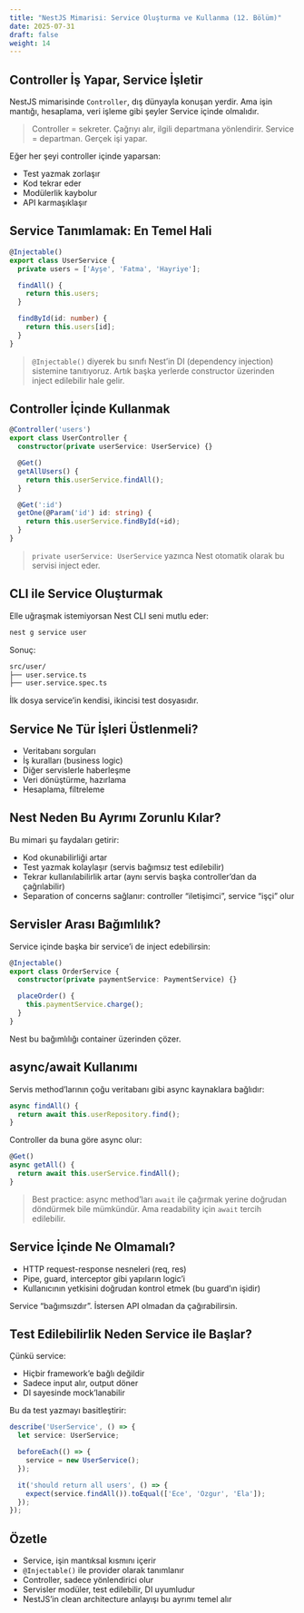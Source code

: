 ```yaml
---
title: "NestJS Mimarisi: Service Oluşturma ve Kullanma (12. Bölüm)"
date: 2025-07-31
draft: false
weight: 14
---
```


## Controller İş Yapar, Service İşletir

NestJS mimarisinde `Controller`, dış dünyayla konuşan yerdir.
Ama işin mantığı, hesaplama, veri işleme gibi şeyler Service içinde olmalıdır.

> Controller = sekreter. Çağrıyı alır, ilgili departmana yönlendirir.
Service = departman. Gerçek işi yapar.

Eğer her şeyi controller içinde yaparsan:

- Test yazmak zorlaşır
- Kod tekrar eder
- Modülerlik kaybolur
- API karmaşıklaşır


## Service Tanımlamak: En Temel Hali
```ts
@Injectable()
export class UserService {
  private users = ['Ayşe', 'Fatma', 'Hayriye'];

  findAll() {
    return this.users;
  }

  findById(id: number) {
    return this.users[id];
  }
}
```

> `@Injectable()` diyerek bu sınıfı Nest’in DI (dependency injection) sistemine tanıtıyoruz.
Artık başka yerlerde constructor üzerinden inject edilebilir hale gelir.


## Controller İçinde Kullanmak
```ts
@Controller('users')
export class UserController {
  constructor(private userService: UserService) {}

  @Get()
  getAllUsers() {
    return this.userService.findAll();
  }

  @Get(':id')
  getOne(@Param('id') id: string) {
    return this.userService.findById(+id);
  }
}
```
> `private userService: UserService` yazınca Nest otomatik olarak bu servisi inject eder.

## CLI ile Service Oluşturmak
Elle uğraşmak istemiyorsan Nest CLI seni mutlu eder:

```bash
nest g service user
```

Sonuç:
```txt
src/user/
├── user.service.ts
├── user.service.spec.ts
```
İlk dosya service’in kendisi, ikincisi test dosyasıdır.


## Service Ne Tür İşleri Üstlenmeli?

- Veritabanı sorguları
- İş kuralları (business logic)
- Diğer servislerle haberleşme
- Veri dönüştürme, hazırlama
- Hesaplama, filtreleme


## Nest Neden Bu Ayrımı Zorunlu Kılar?
Bu mimari şu faydaları getirir:

- Kod okunabilirliği artar
- Test yazmak kolaylaşır (servis bağımsız test edilebilir)
- Tekrar kullanılabilirlik artar (aynı servis başka controller’dan da çağrılabilir)
- Separation of concerns sağlanır: controller “iletişimci”, service “işçi” olur


## Servisler Arası Bağımlılık?

Service içinde başka bir service’i de inject edebilirsin:

```ts
@Injectable()
export class OrderService {
  constructor(private paymentService: PaymentService) {}

  placeOrder() {
    this.paymentService.charge();
  }
}
```
Nest bu bağımlılığı container üzerinden çözer.

## async/await Kullanımı
Servis method’larının çoğu veritabanı gibi async kaynaklara bağlıdır:

```ts
async findAll() {
  return await this.userRepository.find();
}
```

Controller da buna göre async olur:

```ts
@Get()
async getAll() {
  return await this.userService.findAll();
}
```

> Best practice: async method’ları `await` ile çağırmak yerine doğrudan döndürmek bile mümkündür. Ama readability için `await` tercih edilebilir.


## Service İçinde Ne Olmamalı?

- HTTP request-response nesneleri (req, res)
- Pipe, guard, interceptor gibi yapıların logic’i
- Kullanıcının yetkisini doğrudan kontrol etmek (bu guard’ın işidir)

Service “bağımsızdır”. İstersen API olmadan da çağırabilirsin.


## Test Edilebilirlik Neden Service ile Başlar?

Çünkü service:

- Hiçbir framework’e bağlı değildir
- Sadece input alır, output döner
- DI sayesinde mock’lanabilir

Bu da test yazmayı basitleştirir:

```ts
describe('UserService', () => {
  let service: UserService;

  beforeEach(() => {
    service = new UserService();
  });

  it('should return all users', () => {
    expect(service.findAll()).toEqual(['Ece', 'Ozgur', 'Ela']);
  });
});
```

## Özetle

- Service, işin mantıksal kısmını içerir
- `@Injectable()` ile provider olarak tanımlanır
- Controller, sadece yönlendirici olur
- Servisler modüler, test edilebilir, DI uyumludur
- NestJS’in clean architecture anlayışı bu ayrımı temel alır